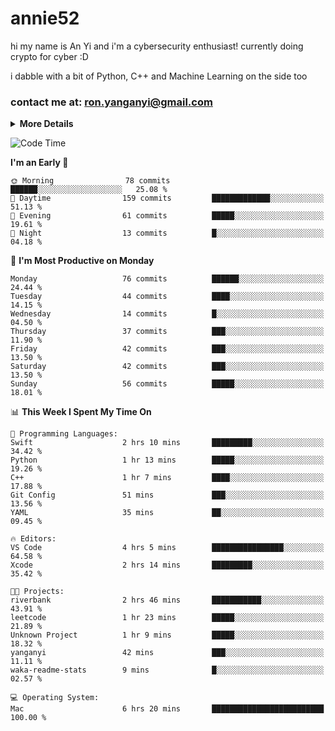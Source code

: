 # annie52 

hi my name is An Yi and i'm a cybersecurity enthusiast!
currently doing crypto for cyber :D

i dabble with a bit of Python, C++ and Machine Learning on the side too

<!--
![trophy](https://github-profile-trophy.vercel.app/?username=yanganyi&theme=discord&no-frame=true&no-bg=false&margin-w=4&row=1)
-->

### contact me at: ron.yanganyi@gmail.com

<details>
<summary>
  <strong>More Details</strong>
</summary>
<br/>

**main langs**

![Python](https://img.shields.io/badge/-Python-black?style=for-the-badge&logo=python)
![C++](https://img.shields.io/badge/-C%2B%2B-black?style=for-the-badge&logo=c%2B%2B)
![Swift](https://img.shields.io/badge/-Swift-black?style=for-the-badge&logo=swift)

**dev envs**

![VSCode](https://img.shields.io/badge/-VS_Code-black?style=for-the-badge&logo=visualstudiocode)
![Figma](https://img.shields.io/badge/-Figma-black?style=for-the-badge&logo=figma)
![XCode](https://img.shields.io/badge/-XCode-black?style=for-the-badge&logo=xcode)
![Github](https://img.shields.io/badge/-Github-black?style=for-the-badge&logo=github)

**browsers**

![Arc Browser](https://img.shields.io/badge/-Arc-black?style=for-the-badge&logo=arc)
![Opera GX](https://img.shields.io/badge/-Opera_GX-black?style=for-the-badge&logo=operagx)
![Firefox](https://img.shields.io/badge/-Firefox-black?style=for-the-badge&logo=firefox)

**devices**

![macOS](https://img.shields.io/badge/-macOS-black?style=for-the-badge&logo=macos)
![Kali Linux](https://img.shields.io/badge/-Kali-black?style=for-the-badge&logo=kalilinux)
![Windows](https://img.shields.io/badge/-Windows-black?style=for-the-badge&logo=windows11)
![Android](https://img.shields.io/badge/-Android-black?style=for-the-badge&logo=android)

</details>

<!--START_SECTION:waka-->
![Code Time](http://img.shields.io/badge/Code%20Time-6%20hrs%2028%20mins-blue)

**I'm an Early 🐤** 

```text
🌞 Morning                78 commits          ██████░░░░░░░░░░░░░░░░░░░   25.08 % 
🌆 Daytime                159 commits         █████████████░░░░░░░░░░░░   51.13 % 
🌃 Evening                61 commits          █████░░░░░░░░░░░░░░░░░░░░   19.61 % 
🌙 Night                  13 commits          █░░░░░░░░░░░░░░░░░░░░░░░░   04.18 % 
```
📅 **I'm Most Productive on Monday** 

```text
Monday                   76 commits          ██████░░░░░░░░░░░░░░░░░░░   24.44 % 
Tuesday                  44 commits          ████░░░░░░░░░░░░░░░░░░░░░   14.15 % 
Wednesday                14 commits          █░░░░░░░░░░░░░░░░░░░░░░░░   04.50 % 
Thursday                 37 commits          ███░░░░░░░░░░░░░░░░░░░░░░   11.90 % 
Friday                   42 commits          ███░░░░░░░░░░░░░░░░░░░░░░   13.50 % 
Saturday                 42 commits          ███░░░░░░░░░░░░░░░░░░░░░░   13.50 % 
Sunday                   56 commits          █████░░░░░░░░░░░░░░░░░░░░   18.01 % 
```


📊 **This Week I Spent My Time On** 

```text
💬 Programming Languages: 
Swift                    2 hrs 10 mins       █████████░░░░░░░░░░░░░░░░   34.42 % 
Python                   1 hr 13 mins        █████░░░░░░░░░░░░░░░░░░░░   19.26 % 
C++                      1 hr 7 mins         ████░░░░░░░░░░░░░░░░░░░░░   17.88 % 
Git Config               51 mins             ███░░░░░░░░░░░░░░░░░░░░░░   13.56 % 
YAML                     35 mins             ██░░░░░░░░░░░░░░░░░░░░░░░   09.45 % 

🔥 Editors: 
VS Code                  4 hrs 5 mins        ████████████████░░░░░░░░░   64.58 % 
Xcode                    2 hrs 14 mins       █████████░░░░░░░░░░░░░░░░   35.42 % 

🐱‍💻 Projects: 
riverbank                2 hrs 46 mins       ███████████░░░░░░░░░░░░░░   43.91 % 
leetcode                 1 hr 23 mins        █████░░░░░░░░░░░░░░░░░░░░   21.89 % 
Unknown Project          1 hr 9 mins         █████░░░░░░░░░░░░░░░░░░░░   18.32 % 
yanganyi                 42 mins             ███░░░░░░░░░░░░░░░░░░░░░░   11.11 % 
waka-readme-stats        9 mins              █░░░░░░░░░░░░░░░░░░░░░░░░   02.57 % 

💻 Operating System: 
Mac                      6 hrs 20 mins       █████████████████████████   100.00 % 
```


<!--END_SECTION:waka-->

<!--
## a little background

- I am currently studying at [Hwa Chong Junior College](https://www.hci.edu.sg/), subject combi P CP M E
- Currently doing CTFs and [Leetcode](https://leetcode.com/) daily challenges
- Fluent in English and Chinese, learning Russian and Indonesian

<a href="">
  <img align="centre" src="https://github-readme-stats.vercel.app/api?username=yanganyi&count_private=true&include_all_commits=true&show_icons=true&title_color=007bff&text_color=e7e7e7&icon_color=007bff&bg_color=171c28" />
<a />
-->



<!--
![Top Langs](https://github-readme-stats.vercel.app/api/top-langs/?username=yanganyi&layout=compact&title_color=007bff&text_color=e7e7e7&icon_color=007bff&bg_color=171c28)
-->

<!--
**yanganyi/yanganyi** is a ✨ _special_ ✨ repository because its `README.md` (this file) appears on your GitHub profile.

Here are some ideas to get you started:

- 🔭 I’m currently working on ...
- 🌱 I’m currently learning ...
- 👯 I’m looking to collaborate on ...
- 🤔 I’m looking for help with ...
- 💬 Ask me about ...
- 📫 How to reach me: ...
- 😄 Pronouns: ...
- ⚡ Fun fact: ...
-->

